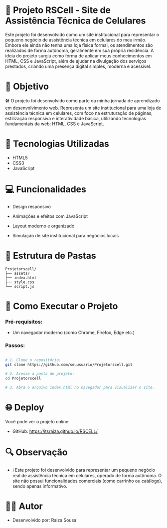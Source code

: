 # 📱 Projeto RSCell - Site de Assistência Técnica de Celulares

Este projeto foi desenvolvido como um site institucional para representar o pequeno negócio de assistência técnica em celulares do meu irmão. Embora ele ainda não tenha uma loja física formal, os atendimentos são realizados de forma autônoma, geralmente em sua própria residência. A ideia do projeto surgiu como forma de aplicar meus conhecimentos em HTML, CSS e JavaScript, além de ajudar na divulgação dos serviços prestados, criando uma presença digital simples, moderna e acessível.

# 🎯 Objetivo

🛠️ O projeto foi desenvolvido como parte da minha jornada de aprendizado em desenvolvimento web. Representa um site institucional para uma loja de assistência técnica em celulares, com foco na estruturação de páginas, estilização responsiva e interatividade básica, utilizando tecnologias fundamentais da web: HTML, CSS e JavaScript.

# 🧪 Tecnologias Utilizadas

- HTML5
- CSS3
- JavaScript

# 💻 Funcionalidades

- Design responsivo

- Animações e efeitos com JavaScript

- Layout moderno e organizado

- Simulação de site institucional para negócios locais

# 📁 Estrutura de Pastas

```
Projetorscell/
├── assets/
├── index.html
├── style.css
└── script.js

```

# 🚀 Como Executar o Projeto

### Pré-requisitos:

- Um navegador moderno (como Chrome, Firefox, Edge etc.)

### Passos:

```bash

# 1. Clone o repositório:
git clone https://github.com/seuusuario/Projetorscell.git

# 2. Acesse a pasta do projeto:
cd Projetorscell

# 3. Abra o arquivo index.html no navegador para visualizar o site.

```

# 🌐 Deploy

 Você pode ver o projeto online:

 - GitHub: https://itsraiza.github.io/RSCELL/ 


# 🔍 Observação

- ℹ️ Este projeto foi desenvolvido para representar um pequeno negócio real de assistência técnica em celulares, operado de forma autônoma. O site não possui funcionalidades comerciais (como carrinho ou catálogo), sendo apenas informativo.



# 👨‍💻  Autor

- Desenvolvido por: Raiza Sousa

